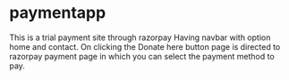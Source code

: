 # paymentapp
This is a trial payment site through razorpay
Having navbar with option home and contact.
On clicking the Donate here button page is directed to razorpay payment page in which you can select the payment method to pay.
